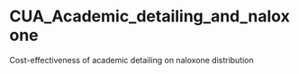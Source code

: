 # CUA_Academic_detailing_and_naloxone
Cost-effectiveness of academic detailing on naloxone distribution
